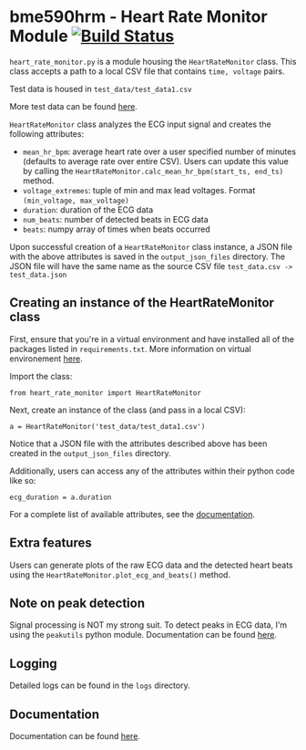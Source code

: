 # bme590hrm - Heart Rate Monitor Module [![Build Status](https://travis-ci.org/vertikoff/bme590hrm.svg?branch=master)](https://travis-ci.org/vertikoff/bme590hrm)

`heart_rate_monitor.py` is a module housing the `HeartRateMonitor` class. This class accepts a path to a local CSV file that contains `time, voltage` pairs.

Test data is housed in `test_data/test_data1.csv`

More test data can be found [here](https://github.com/mlp6/Medical-Software-Design/tree/master/Assignments/HeartRateMonitor/test_data).

`HeartRateMonitor` class analyzes the ECG input signal and creates the following attributes: 

* `mean_hr_bpm`: average heart rate over a user specified number of minutes (defaults to average rate over entire CSV). Users can update this value by calling the `HeartRateMonitor.calc_mean_hr_bpm(start_ts, end_ts)` method.
* `voltage_extremes`: tuple of min and max lead voltages. Format `(min_voltage, max_voltage)`
* `duration`: duration of the ECG data
* `num_beats`: number of detected beats in ECG data
* `beats`: numpy array of times when beats occurred

Upon successful creation of a `HeartRateMonitor` class instance, a JSON file with the above attributes is saved in the `output_json_files` directory. The JSON file will have the same name as the source CSV file `test_data.csv -> test_data.json`

## Creating an instance of the HeartRateMonitor class
First, ensure that you're in a virtual environment and have installed all of the packages listed in `requirements.txt`. More information on virtual environement [here](https://github.com/mlp6/Medical-Software-Design/blob/master/Lectures/PythonFundamentals.md).

Import the class:

```from heart_rate_monitor import HeartRateMonitor```

Next, create an instance of the class (and pass in a local CSV): 

```a = HeartRateMonitor('test_data/test_data1.csv')```

Notice that a JSON file with the attributes described above has been created in the `output_json_files` directory. 

Additionally, users can access any of the attributes within their python code like so:

`ecg_duration = a.duration`

For a complete list of available attributes, see the [documentation](http://heart-rate-monitor-bme-590s.readthedocs.io/en/latest/py-modindex.html).

## Extra features
Users can generate plots of the raw ECG data and the detected heart beats using the `HeartRateMonitor.plot_ecg_and_beats()` method.

## Note on peak detection
Signal processing is NOT my strong suit. To detect peaks in ECG data, I'm using the `peakutils` python module. Documentation can be found [here](http://peakutils.readthedocs.io/en/latest/index.html). 


## Logging
Detailed logs can be found in the `logs` directory.

## Documentation 
Documentation can be found [here](http://heart-rate-monitor-bme-590s.readthedocs.io/en/latest/py-modindex.html).
